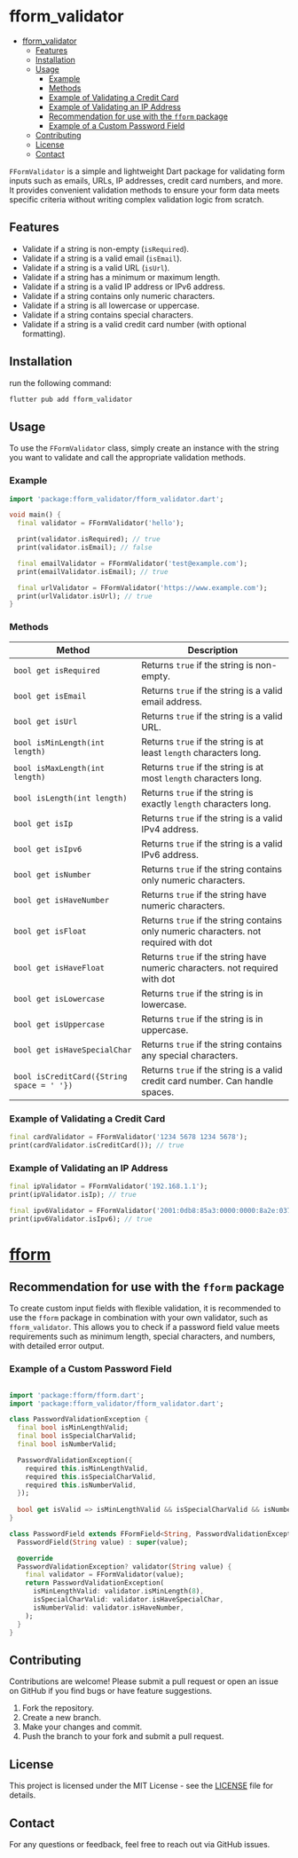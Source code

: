 # fform_validator

- [fform_validator](#fform_validator)
  - [Features](#features)
  - [Installation](#installation)
  - [Usage](#usage)
    - [Example](#example)
    - [Methods](#methods)
    - [Example of Validating a Credit Card](#example-of-validating-a-credit-card)
    - [Example of Validating an IP Address](#example-of-validating-an-ip-address)
    - [Recommendation for use with the `fform` package](#recommendation-for-use-with-the-fform-package)
    - [Example of a Custom Password Field](#example-of-a-custom-password-field)
  - [Contributing](#contributing)
  - [License](#license)
  - [Contact](#contact)

`FFormValidator` is a simple and lightweight Dart package for validating form inputs such as emails, URLs, IP addresses, credit card numbers, and more. It provides convenient validation methods to ensure your form data meets specific criteria without writing complex validation logic from scratch.

## Features

- Validate if a string is non-empty (`isRequired`).
- Validate if a string is a valid email (`isEmail`).
- Validate if a string is a valid URL (`isUrl`).
- Validate if a string has a minimum or maximum length.
- Validate if a string is a valid IP address or IPv6 address.
- Validate if a string contains only numeric characters.
- Validate if a string is all lowercase or uppercase.
- Validate if a string contains special characters.
- Validate if a string is a valid credit card number (with optional formatting).

## Installation

run the following command:

```bash
flutter pub add fform_validator

```

## Usage

To use the `FFormValidator` class, simply create an instance with the string you want to validate and call the appropriate validation methods.

### Example

```dart
import 'package:fform_validator/fform_validator.dart';

void main() {
  final validator = FFormValidator('hello');

  print(validator.isRequired); // true
  print(validator.isEmail); // false

  final emailValidator = FFormValidator('test@example.com');
  print(emailValidator.isEmail); // true

  final urlValidator = FFormValidator('https://www.example.com');
  print(urlValidator.isUrl); // true
}
```

### Methods

| Method                                    | Description                                                                          |
|-------------------------------------------|--------------------------------------------------------------------------------------|
| `bool get isRequired`                     | Returns `true` if the string is non-empty.                                           |
| `bool get isEmail`                        | Returns `true` if the string is a valid email address.                               |
| `bool get isUrl`                          | Returns `true` if the string is a valid URL.                                         |
| `bool isMinLength(int length)`            | Returns `true` if the string is at least `length` characters long.                   |
| `bool isMaxLength(int length)`            | Returns `true` if the string is at most `length` characters long.                    |
| `bool isLength(int length)`               | Returns `true` if the string is exactly `length` characters long.                    |
| `bool get isIp`                           | Returns `true` if the string is a valid IPv4 address.                                |
| `bool get isIpv6`                         | Returns `true` if the string is a valid IPv6 address.                                |
| `bool get isNumber`                       | Returns `true` if the string contains only numeric characters.                       |
| `bool get isHaveNumber`                   | Returns `true` if the string have numeric characters.                                |
| `bool get isFloat`                        | Returns `true` if the string contains only numeric characters. not required with dot |
| `bool get isHaveFloat`                    | Returns `true` if the string have numeric characters. not required with dot          |
| `bool get isLowercase`                    | Returns `true` if the string is in lowercase.                                        |
| `bool get isUppercase`                    | Returns `true` if the string is in uppercase.                                        |
| `bool get isHaveSpecialChar`              | Returns `true` if the string contains any special characters.                        |
| `bool isCreditCard({String space = ' '})` | Returns `true` if the string is a valid credit card number. Can handle spaces.       |

### Example of Validating a Credit Card

```dart
final cardValidator = FFormValidator('1234 5678 1234 5678');
print(cardValidator.isCreditCard()); // true
```

### Example of Validating an IP Address

```dart
final ipValidator = FFormValidator('192.168.1.1');
print(ipValidator.isIp); // true

final ipv6Validator = FFormValidator('2001:0db8:85a3:0000:0000:8a2e:0370:7334');
print(ipv6Validator.isIpv6); // true
```

# [fform](https://pub.dev/packages/fform)

## Recommendation for use with the `fform` package

To create custom input fields with flexible validation, it is recommended to use the `fform` package in combination with your own validator, such as `fform_validator`. This allows you to check if a password field value meets requirements such as minimum length, special characters, and numbers, with detailed error output.

### Example of a Custom Password Field

```dart

import 'package:fform/fform.dart';
import 'package:fform_validator/fform_validator.dart';

class PasswordValidationException {
  final bool isMinLengthValid;
  final bool isSpecialCharValid;
  final bool isNumberValid;

  PasswordValidationException({
    required this.isMinLengthValid,
    required this.isSpecialCharValid,
    required this.isNumberValid,
  });
  
  bool get isValid => isMinLengthValid && isSpecialCharValid && isNumberValid;
}

class PasswordField extends FFormField<String, PasswordValidationException> {
  PasswordField(String value) : super(value);

  @override
  PasswordValidationException? validator(String value) {
    final validator = FFormValidator(value);
    return PasswordValidationException(
      isMinLengthValid: validator.isMinLength(8),
      isSpecialCharValid: validator.isHaveSpecialChar,
      isNumberValid: validator.isHaveNumber,
    );
  }
}

```

## Contributing

Contributions are welcome! Please submit a pull request or open an issue on GitHub if you find bugs or have feature suggestions.

1. Fork the repository.
2. Create a new branch.
3. Make your changes and commit.
4. Push the branch to your fork and submit a pull request.

## License

This project is licensed under the MIT License - see the [LICENSE](LICENSE) file for details.

## Contact

For any questions or feedback, feel free to reach out via GitHub issues.